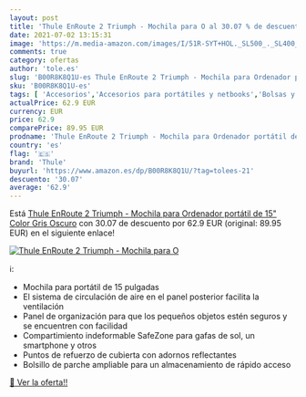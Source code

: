 ```yaml
---
layout: post
title: 'Thule EnRoute 2 Triumph - Mochila para O al 30.07 % de descuento'
date: 2021-07-02 13:15:31
image: 'https://m.media-amazon.com/images/I/51R-SYT+HOL._SL500_._SL400_.jpg'
comments: true
category: ofertas
author: 'tole.es'
slug: 'B00R8K8Q1U-es Thule EnRoute 2 Triumph - Mochila para Ordenador portátil...'
sku: 'B00R8K8Q1U-es'
tags: [ 'Accesorios','Accesorios para portátiles y netbooks','Bolsas y fundas para portátiles y netbooks','Informática','Mochilas para portátiles y netbooks','mochila','thule', ]
actualPrice: 62.9 EUR
currency: EUR
price: 62.9
comparePrice: 89.95 EUR
prodname: 'Thule EnRoute 2 Triumph - Mochila para Ordenador portátil de 15"  Color Gris Oscuro'
country: 'es'
flag: '🇪🇸'
brand: 'Thule'
buyurl: 'https://www.amazon.es/dp/B00R8K8Q1U/?tag=tolees-21'
descuento: '30.07'
average: '62.9'
---
```


Está [Thule EnRoute 2 Triumph - Mochila para Ordenador portátil de 15"  Color Gris Oscuro](https://www.amazon.es/dp/B00R8K8Q1U/?tag=tolees-21) con 30.07 de descuento por 62.9 EUR (original: 89.95 EUR) en el siguiente enlace!

[![Thule EnRoute 2 Triumph - Mochila para O](https://m.media-amazon.com/images/I/51R-SYT+HOL._SL500_._SL400_.jpg)](https://www.amazon.es/dp/B00R8K8Q1U/?tag=tolees-21)

ℹ️:

- Mochila para portátil de 15 pulgadas
- El sistema de circulación de aire en el panel posterior facilita la ventilación
- Panel de organización para que los pequeños objetos estén seguros y se encuentren con facilidad
- Compartimiento indeformable SafeZone para gafas de sol, un smartphone y otros
- Puntos de refuerzo de cubierta con adornos reflectantes
- Bolsillo de parche ampliable para un almacenamiento de rápido acceso

[🛒 Ver la oferta!!](https://www.amazon.es/dp/B00R8K8Q1U/?tag=tolees-21)
